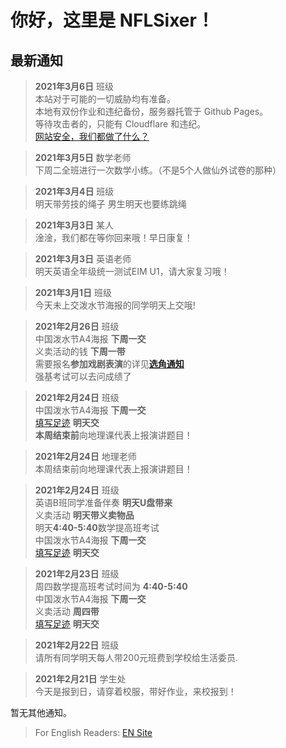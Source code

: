 ﻿# 你好，这里是 NFLSixer！

## 最新通知

>**2021年3月6日** 班级  
本站对于可能的一切威胁均有准备。   
本地有双份作业和违纪备份，服务器托管于 Github Pages。  
等待攻击者的，只能有 Cloudflare 和违纪。   
[网站安全，我们都做了什么？](blog/safety)

>**2021年3月5日** 数学老师       
下周二全班进行一次数学小练。（不是5个人做仙外试卷的那种）       

>**2021年3月4日** 班级   
明天带劳技的绳子
男生明天也要练跳绳      

>**2021年3月3日** 某人    
淦淦，我们都在等你回来哦！早日康复！

>**2021年3月3日** 英语老师     
明天英语全年级统一测试EIM U1，请大家复习哦！

>**2021年3月1日** 班级    
今天未上交泼水节海报的同学明天上交哦!  

>**2021年2月26日** 班级  
中国泼水节A4海报 **下周一交**  
义卖活动的钱 **下周一带**  
需要报名**参加戏剧表演**的详见[**选角通知**](nsonline/en-fest-role-hire)  
强基考试可以去问成绩了  

>**2021年2月24日** 班级  
中国泼水节A4海报 **下周一交**  
[填写足迹](db/dbtoday.md) **明天交**  
>**本周结束前**向地理课代表上报演讲题目！ 

>**2021年2月24日** 地理老师  
>本周结束前向地理课代表上报演讲题目！

>**2021年2月24日** 班级  
英语B班同学准备伴奏 **明天U盘带来**  
义卖活动 **明天带义卖物品**  
明天**4:40-5:40**数学提高班考试  
中国泼水节A4海报 **下周一交**  
[填写足迹](db/dbtoday.md) **明天交**  

>**2021年2月23日** 班级   
周四数学提高班考试时间为 **4:40-5:40**  
中国泼水节A4海报 **下周一交**  
义卖活动 **周四带**  
[填写足迹](db/dbtoday.md) **明天交**  

>**2021年2月22日** 班级  
>请所有同学明天每人带200元班费到学校给生活委员.

>**2021年2月21日** 学生处  
>今天是报到日，请穿着校服，带好作业，来校报到！  

暂无其他通知。

>For English Readers: [EN Site](en/)
